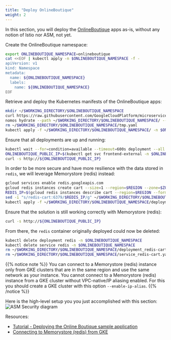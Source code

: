 ```yaml
---
title: "Deploy OnlineBoutique"
weight: 2
---
```

In this section, you will deploy the [OnlineBoutique](https://github.com/GoogleCloudPlatform/microservices-demo) apps as-is, without any notion of Istio nor ASM, not yet.

Create the OnlineBoutique namespace:
```Bash
export ONLINEBOUTIQUE_NAMESPACE=onlineboutique
cat <<EOF | kubectl apply -n $ONLINEBOUTIQUE_NAMESPACE -f -
apiVersion: v1
kind: Namespace
metadata:
  name: ${ONLINEBOUTIQUE_NAMESPACE}
  labels:
    name: ${ONLINEBOUTIQUE_NAMESPACE}
EOF
```

Retrieve and deploy the Kubernetes manifests of the OnlineBoutique apps:
```Bash
mkdir ~/$WORKING_DIRECTORY/$ONLINEBOUTIQUE_NAMESPACE
curl https://raw.githubusercontent.com/GoogleCloudPlatform/microservices-demo/main/release/kubernetes-manifests.yaml > ~/$WORKING_DIRECTORY/$ONLINEBOUTIQUE_NAMESPACE/tmp.yaml
nomos hydrate --path ~/$WORKING_DIRECTORY/$ONLINEBOUTIQUE_NAMESPACE/ --output ~/$WORKING_DIRECTORY/$ONLINEBOUTIQUE_NAMESPACE --no-api-server-check --source-format unstructured
rm ~/$WORKING_DIRECTORY/$ONLINEBOUTIQUE_NAMESPACE/tmp.yaml
kubectl apply -f ~/$WORKING_DIRECTORY/$ONLINEBOUTIQUE_NAMESPACE/ -n $ONLINEBOUTIQUE_NAMESPACE
```

Ensure that all deployments are up and running:
```Bash
kubectl wait --for=condition=available --timeout=600s deployment --all -n $ONLINEBOUTIQUE_NAMESPACE
ONLINEBOUTIQUE_PUBLIC_IP=$(kubectl get svc frontend-external -n $ONLINEBOUTIQUE_NAMESPACE -o jsonpath="{.status.loadBalancer.ingress[*].ip}")
curl -s http://${ONLINEBOUTIQUE_PUBLIC_IP}
```

In order to be more secure and have more resilience with the data stored in `redis`, we will leverage Memorystore (redis) instead:
```Bash
gcloud services enable redis.googleapis.com
gcloud redis instances create cart --size=1 --region=$REGION --zone=$ZONE --redis-version=redis_6_x
REDIS_IP=$(gcloud redis instances describe cart --region=$REGION --format='get(host)')
sed -i "s/redis-cart:6379/$REDIS_IP/g" ~/$WORKING_DIRECTORY/$ONLINEBOUTIQUE_NAMESPACE/deployment_cartservice.yaml
kubectl apply -f ~/$WORKING_DIRECTORY/$ONLINEBOUTIQUE_NAMESPACE/deployment_cartservice.yaml -n $ONLINEBOUTIQUE_NAMESPACE
```

Ensure that the solution is still working correctly with Memorystore (redis):
```Bash
curl -s http://${ONLINEBOUTIQUE_PUBLIC_IP}
```

From there, the `redis` container originally deployed could now be deleted:
```Bash
kubectl delete deployment redis -n $ONLINEBOUTIQUE_NAMESPACE
kubectl delete service redis -n $ONLINEBOUTIQUE_NAMESPACE
rm ~/$WORKING_DIRECTORY/$ONLINEBOUTIQUE_NAMESPACE/deployment_redis-cart.yaml
rm ~/$WORKING_DIRECTORY/$ONLINEBOUTIQUE_NAMESPACE/service_redis-cart.yaml
```
{{% notice note %}}
You can connect to a Memorystore (redis) instance only from GKE clusters that are in the same region and use the same network as your instance. You cannot connect to a Memorystore (redis) instance from a GKE cluster without VPC-native/IP aliasing enabled. For this you should create a GKE cluster with this option `--enable-ip-alias`.
{{% /notice %}}

Here is the high-level setup you you just accomplished with this section:
![ASM Security diagram](/images/onlineboutique-initial.png)

Resources:
- [Tutorial - Deploying the Online Boutique sample application](https://cloud.google.com/service-mesh/docs/onlineboutique-install-kpt)
- [Connecting to Memorystore (redis) from GKE](https://cloud.google.com/memorystore/docs/redis/connect-redis-instance-gke)